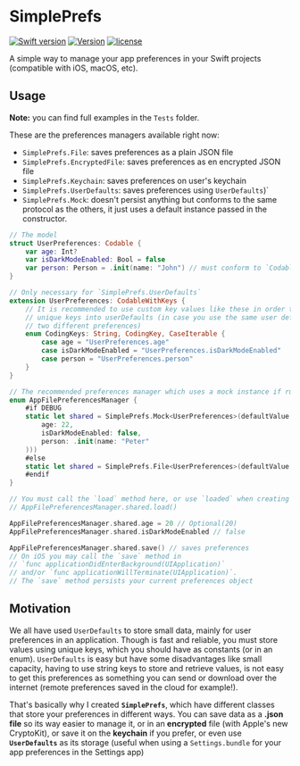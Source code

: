 # SimplePrefs

[![Swift version](https://img.shields.io/badge/Swift-5.1-orange.svg)](https://swift.org/download)
[![Version](https://img.shields.io/badge/version-2.1-green.svg)](https://github.com/illescasDaniel/Questions/releases)
[![license](https://img.shields.io/github/license/mashape/apistatus.svg)](https://github.com/illescasDaniel/SimplePrefs/blob/master/LICENSE)

A simple way to manage your app preferences in your Swift projects (compatible with iOS, macOS, etc).

## Usage

**Note:** you can find full examples in the `Tests` folder.

These are the preferences managers available right now:
- `SimplePrefs.File`: saves preferences as a plain JSON file
- `SimplePrefs.EncryptedFile`: saves preferences as en encrypted JSON file
- `SimplePrefs.Keychain`: saves preferences on user's keychain
- `SimplePrefs.UserDefaults`: saves preferences using `UserDefaults`)`
- `SimplePrefs.Mock`: doesn't persist anything but conforms to the same protocol as the others, it just uses a default instance passed in the constructor.

```swift
// The model
struct UserPreferences: Codable {
    var age: Int?
    var isDarkModeEnabled: Bool = false
    var person: Person = .init(name: "John") // must conform to `Codable`
}

// Only necessary for `SimplePrefs.UserDefaults`
extension UserPreferences: CodableWithKeys {
    // It is recommended to use custom key values like these in order to save
    // unique keys into userDefaults (in case you use the same user defaults suite for
    // two different preferences)
    enum CodingKeys: String, CodingKey, CaseIterable {
        case age = "UserPreferences.age"
        case isDarkModeEnabled = "UserPreferences.isDarkModeEnabled"
        case person = "UserPreferences.person"
	}
}

// The recommended preferences manager which uses a mock instance if runnning on a DEBUG executable
enum AppFilePreferencesManager {
    #if DEBUG
    static let shared = SimplePrefs.Mock<UserPreferences>(defaultValue: .init(
        age: 22, 
        isDarkModeEnabled: false, 
        person: .init(name: "Peter"
    )))
    #else
    static let shared = SimplePrefs.File<UserPreferences>(defaultValue: .init()).loaded
    #endif
}

```
```swift
// You must call the `load` method here, or use `loaded` when creating the shared instance
// AppFilePreferencesManager.shared.load()

AppFilePreferencesManager.shared.age = 20 // Optional(20)
AppFilePreferencesManager.shared.isDarkModeEnabled // false

AppFilePreferencesManager.shared.save() // saves preferences
// On iOS you may call the `save` method in 
// `func applicationDidEnterBackground(UIApplication)`
// and/or `func applicationWillTerminate(UIApplication)`.
// The `save` method persists your current preferences object
```

## Motivation

We all have used `UserDefaults` to store small data, mainly for user preferences in an application. Though is fast and reliable, you must store values using unique keys, which you should have as constants (or in an enum). 
`UserDefaults` is easy but have some disadvantages like small capacity, having to use string keys to store and retrieve values, is not easy to get this preferences as something you can send or download over the internet (remote preferences saved in the cloud for example!).

That's basically why I created **`SimplePrefs`**, which have different classes that store your preferences in different ways.
You can save data as a **.json file** so its way easier to manage it, or in an **encrypted** file (with Apple's new CryptoKit), or save it on the **keychain** if you prefer, or even use **`UserDefaults`** as its storage (useful when using a `Settings.bundle` for your app preferences in the Settings app)

